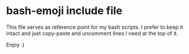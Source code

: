 # bash-emoji include file

This file serves as reference point for my bash scripts. I prefer to keep it intact and just copy-paste and uncomment lines I need at the top of it.

Enjoy :)
